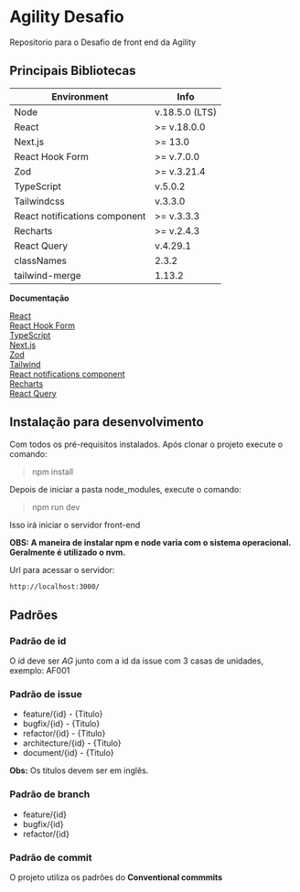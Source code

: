# Agility Desafio
Repositorio para o Desafio de front end da Agility

## Principais Bibliotecas 
| Environment | Info |
|---|---|
| Node | v.18.5.0 (LTS) |
| React | >= v.18.0.0 |
| Next.js | >= 13.0 |
| React Hook Form | >= v.7.0.0 |
| Zod | >= v.3.21.4 |
| TypeScript | v.5.0.2 |
| Tailwindcss | v.3.3.0 |
| React notifications component | >= v.3.3.3 |
| Recharts | >= v.2.4.3 |
| React Query | v.4.29.1 |
| classNames | 2.3.2 |
| tailwind-merge | 1.13.2 |

**Documentação**

[React](https://beta.reactjs.org/learn/installation)  
[React Hook Form](https://react-hook-form.com/)  
[TypeScript](https://www.typescriptlang.org/)  
[Next.js](https://nextjs.org)  
[Zod](https://zod.dev/)    
[Tailwind](https://tailwindcss.com/)  
[React notifications component](https://github.com/teodosii/react-notifications-component/)  
[Recharts](https://recharts.org/en-US/)  
[React Query](https://tanstack.com/query/latest/)  

## Instalação para desenvolvimento

Com todos os pré-requisitos instalados. Após clonar o projeto execute o comando:

> npm install

Depois de iniciar a pasta node_modules, execute o comando:

> npm run dev

Isso irá iniciar o servidor front-end

**OBS: A maneira de instalar npm e node varia com o sistema operacional. Geralmente é utilizado o nvm.**

Url para acessar o servidor:

```md
http://localhost:3000/
```

## Padrões 

### Padrão de id

O id deve ser _AG_ junto com a id da issue com 3 casas de unidades, exemplo: AF001

### Padrão de issue
* feature/{id} - {Titulo}
* bugfix/{id} - {Titulo}
* refactor/{id} - {Titulo}
* architecture/{id} - {Titulo}
* document/{id} - {Titulo}

**Obs:** Os titulos devem ser em inglẽs.

### Padrão de branch
* feature/{id}
* bugfix/{id}
* refactor/{id}

### Padrão de commit
O projeto utiliza os padrões do __Conventional commmits__ 
